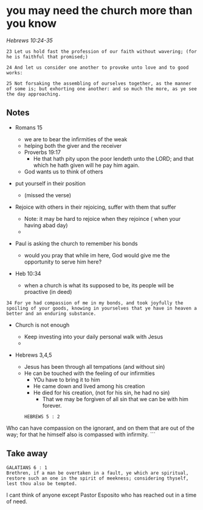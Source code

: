 <!----------->
<!-- Title -->
<!----------->
# you may need the church more than you know
*Hebrews 10:24-35*  

```
23 Let us hold fast the profession of our faith without wavering; (for he is faithful that promised;)

24 And let us consider one another to provoke unto love and to good works:

25 Not forsaking the assembling of ourselves together, as the manner of some is; but exhorting one another: and so much the more, as ye see the day approaching.
```

<!----------->
<!-- Notes -->
<!----------->
## Notes
- Romans 15
  - we are to bear the infirmities of the weak
  - helping both the giver and the receiver
  - Proverbs 19:17
    - He that hath pity upon the poor lendeth unto the LORD; and that which he hath given will he pay him again.
  - God wants us to think of others
  
- put yourself in their position
  - (missed the verse)
  
- Rejoice with others in their rejoicing, suffer with them that suffer
  - Note: it may be hard to rejoice when they rejoince ( when your having abad day)
  - 
  
- Paul is asking the church to remember his bonds
  - would you pray that while im here, God would give me the opportunity to serve him here?
  
- Heb 10:34
  - when a church is what its supposed to be, its people will be proactive (in deed)
```
34 For ye had compassion of me in my bonds, and took joyfully the spoiling of your goods, knowing in yourselves that ye have in heaven a better and an enduring substance.

```  

- Church is not enough
  - Keep investing into your daily personal walk with Jesus
  - 
  
- Hebrews 3,4,5
  - Jesus has been through all tempations (and without sin)
  - He can be touched with the feeling of our infirmities
    - YOu have to bring it to him
    - He came down and lived among his creation
    - He died for his creation, (not for his sin, he had no sin)
      - That we may be forgiven of all sin that we can be with him forever.
    ```
    HEBREWS 5 : 2
Who can have compassion on the ignorant, and on them that are out of the way; for that he himself also is compassed with infirmity.
    ```  
    

<!--------------->
<!-- Take Away -->
<!--------------->
## Take away

```
GALATIANS 6 : 1
Brethren, if a man be overtaken in a fault, ye which are spiritual, restore such an one in the spirit of meekness; considering thyself, lest thou also be tempted.
```  
I cant think of anyone except Pastor Esposito who has reached out in a time of need.  
